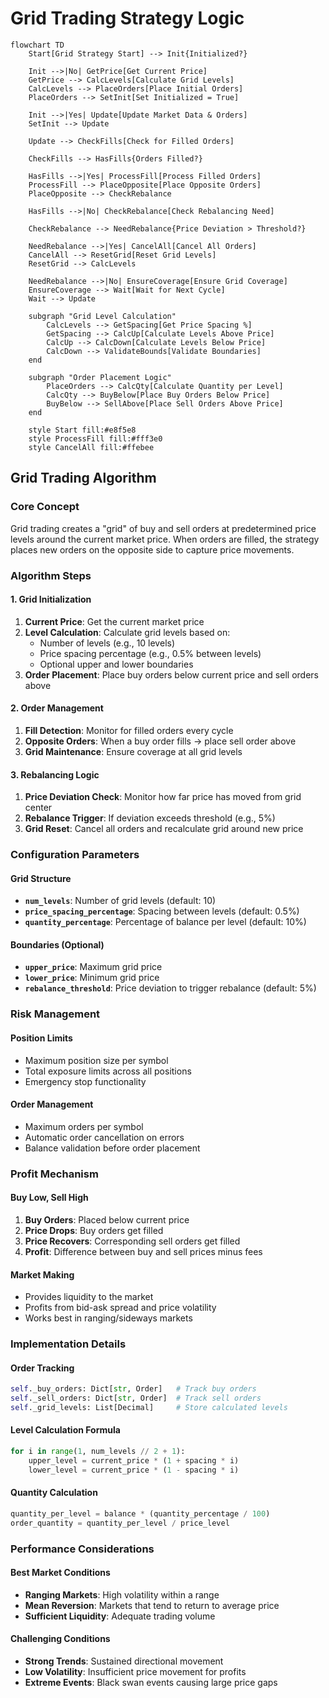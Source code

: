 # Grid Trading Strategy Logic

```mermaid
flowchart TD
    Start[Grid Strategy Start] --> Init{Initialized?}
    
    Init -->|No| GetPrice[Get Current Price]
    GetPrice --> CalcLevels[Calculate Grid Levels]
    CalcLevels --> PlaceOrders[Place Initial Orders]
    PlaceOrders --> SetInit[Set Initialized = True]
    
    Init -->|Yes| Update[Update Market Data & Orders]
    SetInit --> Update
    
    Update --> CheckFills[Check for Filled Orders]
    
    CheckFills --> HasFills{Orders Filled?}
    
    HasFills -->|Yes| ProcessFill[Process Filled Orders]
    ProcessFill --> PlaceOpposite[Place Opposite Orders]
    PlaceOpposite --> CheckRebalance
    
    HasFills -->|No| CheckRebalance[Check Rebalancing Need]
    
    CheckRebalance --> NeedRebalance{Price Deviation > Threshold?}
    
    NeedRebalance -->|Yes| CancelAll[Cancel All Orders]
    CancelAll --> ResetGrid[Reset Grid Levels]
    ResetGrid --> CalcLevels
    
    NeedRebalance -->|No| EnsureCoverage[Ensure Grid Coverage]
    EnsureCoverage --> Wait[Wait for Next Cycle]
    Wait --> Update
    
    subgraph "Grid Level Calculation"
        CalcLevels --> GetSpacing[Get Price Spacing %]
        GetSpacing --> CalcUp[Calculate Levels Above Price]
        CalcUp --> CalcDown[Calculate Levels Below Price]
        CalcDown --> ValidateBounds[Validate Boundaries]
    end
    
    subgraph "Order Placement Logic"
        PlaceOrders --> CalcQty[Calculate Quantity per Level]
        CalcQty --> BuyBelow[Place Buy Orders Below Price]
        BuyBelow --> SellAbove[Place Sell Orders Above Price]
    end
    
    style Start fill:#e8f5e8
    style ProcessFill fill:#fff3e0
    style CancelAll fill:#ffebee
```

## Grid Trading Algorithm

### Core Concept
Grid trading creates a "grid" of buy and sell orders at predetermined price levels around the current market price. When orders are filled, the strategy places new orders on the opposite side to capture price movements.

### Algorithm Steps

#### 1. Grid Initialization
1. **Current Price**: Get the current market price
2. **Level Calculation**: Calculate grid levels based on:
   - Number of levels (e.g., 10 levels)
   - Price spacing percentage (e.g., 0.5% between levels)
   - Optional upper and lower boundaries
3. **Order Placement**: Place buy orders below current price and sell orders above

#### 2. Order Management
1. **Fill Detection**: Monitor for filled orders every cycle
2. **Opposite Orders**: When a buy order fills → place sell order above
3. **Grid Maintenance**: Ensure coverage at all grid levels

#### 3. Rebalancing Logic
1. **Price Deviation Check**: Monitor how far price has moved from grid center
2. **Rebalance Trigger**: If deviation exceeds threshold (e.g., 5%)
3. **Grid Reset**: Cancel all orders and recalculate grid around new price

### Configuration Parameters

#### Grid Structure
- **`num_levels`**: Number of grid levels (default: 10)
- **`price_spacing_percentage`**: Spacing between levels (default: 0.5%)
- **`quantity_percentage`**: Percentage of balance per level (default: 10%)

#### Boundaries (Optional)
- **`upper_price`**: Maximum grid price
- **`lower_price`**: Minimum grid price
- **`rebalance_threshold`**: Price deviation to trigger rebalance (default: 5%)

### Risk Management

#### Position Limits
- Maximum position size per symbol
- Total exposure limits across all positions
- Emergency stop functionality

#### Order Management
- Maximum orders per symbol
- Automatic order cancellation on errors
- Balance validation before order placement

### Profit Mechanism

#### Buy Low, Sell High
1. **Buy Orders**: Placed below current price
2. **Price Drops**: Buy orders get filled
3. **Price Recovers**: Corresponding sell orders get filled
4. **Profit**: Difference between buy and sell prices minus fees

#### Market Making
- Provides liquidity to the market
- Profits from bid-ask spread and price volatility
- Works best in ranging/sideways markets

### Implementation Details

#### Order Tracking
```python
self._buy_orders: Dict[str, Order]   # Track buy orders
self._sell_orders: Dict[str, Order]  # Track sell orders
self._grid_levels: List[Decimal]     # Store calculated levels
```

#### Level Calculation Formula
```python
for i in range(1, num_levels // 2 + 1):
    upper_level = current_price * (1 + spacing * i)
    lower_level = current_price * (1 - spacing * i)
```

#### Quantity Calculation
```python
quantity_per_level = balance * (quantity_percentage / 100)
order_quantity = quantity_per_level / price_level
```

### Performance Considerations

#### Best Market Conditions
- **Ranging Markets**: High volatility within a range
- **Mean Reversion**: Markets that tend to return to average price
- **Sufficient Liquidity**: Adequate trading volume

#### Challenging Conditions
- **Strong Trends**: Sustained directional movement
- **Low Volatility**: Insufficient price movement for profits
- **Extreme Events**: Black swan events causing large price gaps
